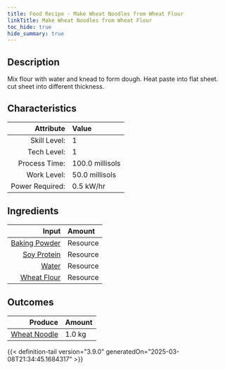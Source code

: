 ```yaml
---
title: Food Recipe - Make Wheat Noodles from Wheat Flour
linkTitle: Make Wheat Noodles from Wheat Flour
toc_hide: true
hide_summary: true
---
```

<!-- This is generated by the MarsSim HelpGenertor, do not edit. -->

## Description
 Mix flour with water and knead to form dough. Heat paste into flat sheet.&#10;&#9;&#9; cut sheet into different thickness.  

## Characteristics

| Attribute      | Value |
|--------:|:------|
|Skill Level:|1|
|Tech Level:|1|
|Process Time:|100.0 millisols|
|Work Level:|50.0 millisols|
|Power Required:|0.5 kW/hr|

## Ingredients

| Input      | Amount |
|--------:|:------|
|[Baking Powder](/docs/definitions/resource/baking-powder)|Resource|0.02 kg|
|[Soy Protein](/docs/definitions/resource/soy-protein)|Resource|0.08 kg|
|[Water](/docs/definitions/resource/water)|Resource|1.0 kg|
|[Wheat Flour](/docs/definitions/resource/wheat-flour)|Resource|1.0 kg|

## Outcomes


| Produce      | Amount |
|--------:|:------|
|[Wheat Noodle](/docs/definitions/resource/wheat-noodle)|1.0 kg|



{{< definition-tail version="3.9.0" generatedOn="2025-03-08T21:34:45.1684317" >}}



